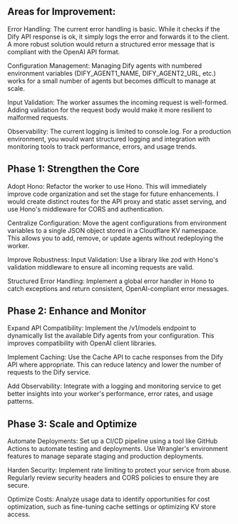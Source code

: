 ## Areas for Improvement:

Error Handling: The current error handling is basic. While it checks if the Dify API response is ok, it simply logs the error and forwards it to the client. A more robust solution would return a structured error message that is compliant with the OpenAI API format.

Configuration Management: Managing Dify agents with numbered environment variables (DIFY_AGENT1_NAME, DIFY_AGENT2_URL, etc.) works for a small number of agents but becomes difficult to manage at scale.

Input Validation: The worker assumes the incoming request is well-formed. Adding validation for the request body would make it more resilient to malformed requests.

Observability: The current logging is limited to console.log. For a production environment, you would want structured logging and integration with monitoring tools to track performance, errors, and usage trends.

## Phase 1: Strengthen the Core

Adopt Hono: Refactor the worker to use Hono. This will immediately improve code organization and set the stage for future enhancements. I would create distinct routes for the API proxy and static asset serving, and use Hono's middleware for CORS and authentication.

Centralize Configuration: Move the agent configurations from environment variables to a single JSON object stored in a Cloudflare KV namespace. This allows you to add, remove, or update agents without redeploying the worker.

Improve Robustness: Input Validation: Use a library like zod with Hono's validation middleware to ensure all incoming requests are valid.

Structured Error Handling: Implement a global error handler in Hono to catch exceptions and return consistent, OpenAI-compliant error messages.

## Phase 2: Enhance and Monitor

Expand API Compatibility: Implement the /v1/models endpoint to dynamically list the available Dify agents from your configuration. This improves compatibility with OpenAI client libraries.

Implement Caching: Use the Cache API to cache responses from the Dify API where appropriate. This can reduce latency and lower the number of requests to the Dify service.

Add Observability: Integrate with a logging and monitoring service to get better insights into your worker's performance, error rates, and usage patterns.

## Phase 3: Scale and Optimize

Automate Deployments: Set up a CI/CD pipeline using a tool like GitHub Actions to automate testing and deployments. Use Wrangler's environment features to manage separate staging and production deployments.

Harden Security: Implement rate limiting to protect your service from abuse. Regularly review security headers and CORS policies to ensure they are secure.

Optimize Costs: Analyze usage data to identify opportunities for cost optimization, such as fine-tuning cache settings or optimizing KV store access.
